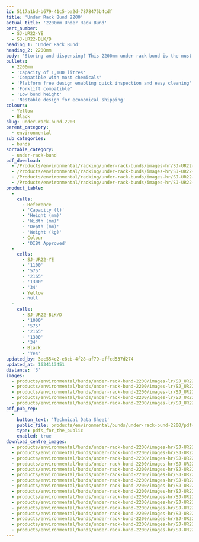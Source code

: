 ```yaml
---
id: 5117a1bd-b679-41c5-ba2d-7878475b4cdf
title: 'Under Rack Bund 2200'
actual_title: '2200mm Under Rack Bund'
part_number:
  - SJ-UR22-YE
  - SJ-UR22-BLK/D
heading_1: 'Under Rack Bund'
heading_2: 2200mm
body: 'Storing and dispensing? This 2200mm under rack bund is the must have secondary spill containment device for use when liquids or hazardous chemicals are stored on racking.'
bullets:
  - 2200mm
  - 'Capacity of 1,100 litres'
  - 'Compatible with most chemicals'
  - 'Platform free design enabling quick inspection and easy cleaning'
  - 'Forklift compatible'
  - 'Low bund height'
  - 'Nestable design for economical shipping'
colours:
  - Yellow
  - Black
slug: under-rack-bund-2200
parent_category:
  - environmental
sub_categories:
  - bunds
sortable_category:
  - under-rack-bund
pdf_download:
  - /Products/environmental/racking/under-rack-bunds/images-hr/SJ-UR22-YE_01.jpg
  - /Products/environmental/racking/under-rack-bunds/images-hr/SJ-UR22-YE_02.jpg
  - /Products/environmental/racking/under-rack-bunds/images-hr/SJ-UR22-YE_03.jpg
  - /Products/environmental/racking/under-rack-bunds/images-hr/SJ-UR22-YE_04.jpg
product_table:
  -
    cells:
      - Reference
      - 'Capacity (l)'
      - 'Height (mm)'
      - 'Width (mm)'
      - 'Depth (mm)'
      - 'Weight (kg)'
      - Colour
      - 'DIBt Approved'
  -
    cells:
      - SJ-UR22-YE
      - '1100'
      - '575'
      - '2165'
      - '1300'
      - '34'
      - Yellow
      - null
  -
    cells:
      - SJ-UR22-BLK/D
      - '1000'
      - '575'
      - '2165'
      - '1300'
      - '34'
      - Black
      - 'Yes'
updated_by: 3ec554c2-e8cb-4f28-af79-effcd537d274
updated_at: 1634113451
distance: '3'
images:
  - products/environmental/bunds/under-rack-bund-2200/images-lr/SJ_UR22_YE_01.jpg
  - products/environmental/bunds/under-rack-bund-2200/images-lr/SJ_UR22_YE_02.jpg
  - products/environmental/bunds/under-rack-bund-2200/images-lr/SJ_UR22_YE_03.jpg
  - products/environmental/bunds/under-rack-bund-2200/images-lr/SJ_UR22_BK.D_01.jpg
  - products/environmental/bunds/under-rack-bund-2200/images-lr/SJ_UR22_YE_04.jpg
pdf_pub_rep:
  -
    button_text: 'Technical Data Sheet'
    public_file: products/environmental/bunds/under-rack-bund-2200/pdf-lr/EV-URB-2200mm-TD_EN.pdf
    type: pdfs_for_the_public
    enabled: true
download_centre_images:
  - products/environmental/bunds/under-rack-bund-2200/images-hr/SJ-UR22-BK.D_001.jpg
  - products/environmental/bunds/under-rack-bund-2200/images-hr/SJ-UR22-BK.D_002.jpg
  - products/environmental/bunds/under-rack-bund-2200/images-hr/SJ-UR22-BK.D_003.jpg
  - products/environmental/bunds/under-rack-bund-2200/images-hr/SJ-UR22-BK.D_004.jpg
  - products/environmental/bunds/under-rack-bund-2200/images-hr/SJ-UR22-BK.D_007.jpg
  - products/environmental/bunds/under-rack-bund-2200/images-hr/SJ-UR22-BK.D_008.jpg
  - products/environmental/bunds/under-rack-bund-2200/images-hr/SJ-UR22-BK.D_011.jpg
  - products/environmental/bunds/under-rack-bund-2200/images-hr/SJ-UR22-BK.D_014.jpg
  - products/environmental/bunds/under-rack-bund-2200/images-hr/SJ-UR22-BK.D_017.jpg
  - products/environmental/bunds/under-rack-bund-2200/images-hr/SJ-UR22-YE_001.jpg
  - products/environmental/bunds/under-rack-bund-2200/images-hr/SJ-UR22-YE_002.jpg
  - products/environmental/bunds/under-rack-bund-2200/images-hr/SJ-UR22-YE_003.jpg
  - products/environmental/bunds/under-rack-bund-2200/images-hr/SJ-UR22-YE_004.jpg
  - products/environmental/bunds/under-rack-bund-2200/images-hr/SJ-UR22-YE_011.jpg
  - products/environmental/bunds/under-rack-bund-2200/images-hr/SJ-UR22-YE_015.jpg
  - products/environmental/bunds/under-rack-bund-2200/images-hr/SJ-UR22-YE_017.jpg
---
```

